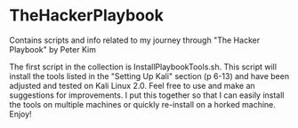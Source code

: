 # TheHackerPlaybook

Contains scripts and info related to my journey through "The Hacker Playbook" by Peter Kim

The first script in the collection is InstallPlaybookTools.sh. This script will install the tools listed in the "Setting Up Kali" section (p 6-13) and have been adjusted and tested on Kali Linux 2.0. Feel free to use and make an suggestions for improvements. I put this together so that I can easily install the tools on multiple machines or quickly re-install on a horked machine. Enjoy!
